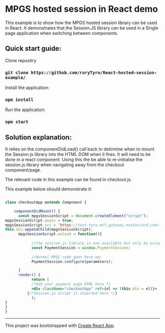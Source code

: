 # MPGS hosted session in React demo 
This example is to show how the MPGS hosted session library can be used in React. It demonstrates that the Session.JS library can be used in a Single page application when switching between components. 

## Quick start guide:

Clone repositry 
### `git clone https://github.com/roryTyro/React-hosted-session-example/`

Install the application: 
### `npm install`

Run the application: 

### `npm start`

## Solution explanation:
It relies on the componentDidLoad() call back to detirmine when to mount the Session.js library into the HTML DOM when it fires. It will need to be done in a react component. Using this the be able to re-initialise the session.js library when navigating away from the checkout component/page. 

The relevant code in this example can be found in checkout.js.

This example below should demonstrate it:

```jsx

class checkoutApp extends Component {

    componentDidMount() {
      const mpgsSessionScript = document.createElement("script");    
mpgsSessionScript.async = true;
mpgsSessionScript.src = ‘https://test-tyro.mtf.gateway.mastercard.com/form/version/58/merchant/TYRO_318/session.js’;    
this.div.appendChild(mpgsSessionScript);
      mpgsSessionScript.onload = function(){
            
            //the session.js library is now available but only by using window.[function], store it in an object called PaymentSession for ease of use: 
            const PaymentSession = window.PaymentSession;
      
            //Normal MPGS code goes here eg: 
            PaymentSession.configure(parameters);

      }
      render() {
            return (
            /*Add your payment page HTML here */
            <div className="checkoutApp" ref={el => (this.div = el)}>
          {/*Session.js Script is inserted here */}
            );
}
}
}

```

___
This project was bootstrapped with [Create React App](https://github.com/facebook/create-react-app).

